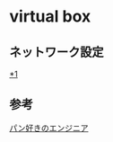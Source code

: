 # virtual box

## ネットワーク設定

[*1][*1]

## 参考

[パン好きのエンジニア][*1]

[*1]:http://baldwin.ivory.ne.jp/wp/2011/01/09/493/